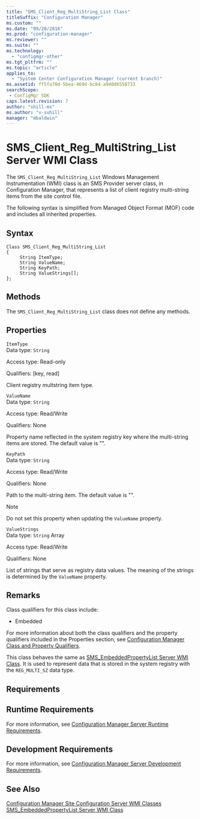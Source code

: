 ```yaml
---
title: "SMS_Client_Reg_MultiString_List Class"
titleSuffix: "Configuration Manager"
ms.custom: ""
ms.date: "09/20/2016"
ms.prod: "configuration-manager"
ms.reviewer: ""
ms.suite: ""
ms.technology:
  - "configmgr-other"
ms.tgt_pltfrm: ""
ms.topic: "article"
applies_to:
  - "System Center Configuration Manager (current branch)"
ms.assetid: ff5fa70d-5bea-469d-bc84-a940d6558733searchScope: - ConfigMgr SDK
caps.latest.revision: 7
author: "shill-ms"
ms.author: "v-suhill"
manager: "mbaldwin"
---
```

# SMS_Client_Reg_MultiString_List Server WMI Class
The `SMS_Client_Reg_MultiString_List` Windows Management Instrumentation (WMI) class is an SMS Provider server class, in Configuration Manager, that represents a list of client registry multi-string items from the site control file.  

 The following syntax is simplified from Managed Object Format (MOF) code and includes all inherited properties.  

## Syntax  

```  
Class SMS_Client_Reg_MultiString_List  
{  
     String ItemType;  
     String ValueName;  
     String KeyPath;  
     String ValueStrings[];  
};  
```  

## Methods  
 The `SMS_Client_Reg_MultiString_List` class does not define any methods.  

## Properties  
 `ItemType`  
 Data type: `String`  

 Access type: Read-only  

 Qualifiers: [key, read]  

 Client registry multstring item type.  

 `ValueName`  
 Data type: `String`  

 Access type: Read/Write  

 Qualifiers: None  

 Property name reflected in the system registry key where the multi-string items are stored. The default value is "".  

 `KeyPath`  
 Data type: `String`  

 Access type: Read/Write  

 Qualifiers: None  

 Path to the multi-string item. The default value is "".  

> [!NOTE]
>  Do not set this property when updating the `ValueName` property.  

 `ValueStrings`  
 Data type: `String` Array  

 Access type: Read/Write  

 Qualifiers: None  

 List of strings that serve as registry data values. The meaning of the strings is determined by the `ValueName` property.  

## Remarks  
 Class qualifiers for this class include:  

-   Embedded  

 For more information about both the class qualifiers and the property qualifiers included in the Properties section, see [Configuration Manager Class and Property Qualifiers](../../../../../develop/reference/misc/class-and-property-qualifiers.md).  

 This class behaves the same as [SMS_EmbeddedPropertyList Server WMI Class](../../../../../develop/reference/core/servers/configure/sms_embeddedpropertylist-server-wmi-class.md). It is used to represent data that is stored in the system registry with the `REG_MULTI_SZ` data type.  

## Requirements  

## Runtime Requirements  
 For more information, see [Configuration Manager Server Runtime Requirements](../../../../../develop/core/reqs/server-runtime-requirements.md).  

## Development Requirements  
 For more information, see [Configuration Manager Server Development Requirements](../../../../../develop/core/reqs/server-development-requirements.md).  

## See Also  
 [Configuration Manager Site Configuration Server WMI Classes](../../../../../develop/reference/core/servers/configure/site-configuration-server-wmi-classes.md)   
 [SMS_EmbeddedPropertyList Server WMI Class](../../../../../develop/reference/core/servers/configure/sms_embeddedpropertylist-server-wmi-class.md)
